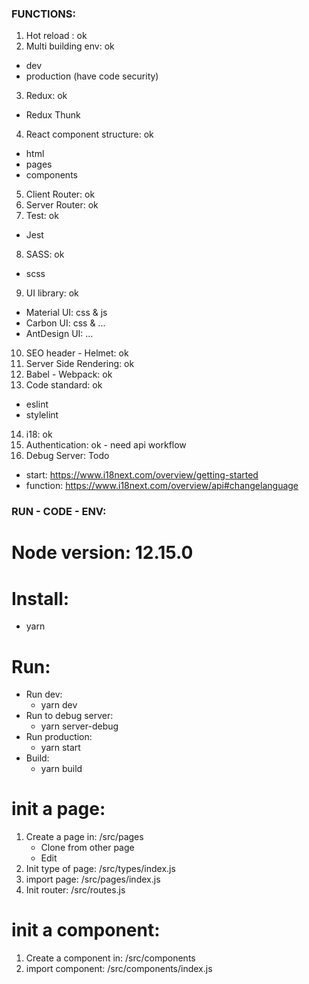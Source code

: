 ### FUNCTIONS:

1. Hot reload : ok
2. Multi building env: ok

- dev
- production (have code security)

3. Redux: ok

- Redux Thunk

4. React component structure: ok

- html
- pages
- components

5. Client Router: ok
6. Server Router: ok
7. Test: ok

- Jest

8. SASS: ok

- scss

9. UI library: ok

- Material UI: css & js
- Carbon UI: css & ...
- AntDesign UI: ...

10. SEO header - Helmet: ok
11. Server Side Rendering: ok
12. Babel - Webpack: ok
13. Code standard: ok

- eslint
- stylelint

14. i18: ok
15. Authentication: ok - need api workflow
16. Debug Server: Todo

- start: https://www.i18next.com/overview/getting-started
- function: https://www.i18next.com/overview/api#changelanguage

### RUN - CODE - ENV:

# Node version: 12.15.0

# Install:

- yarn

# Run:

- Run dev:
  - yarn dev
- Run to debug server:
  - yarn server-debug
- Run production:
  - yarn start
- Build:
  - yarn build

# init a page:

1. Create a page in: /src/pages
   - Clone from other page
   - Edit
2. Init type of page: /src/types/index.js
3. import page: /src/pages/index.js
4. Init router: /src/routes.js

# init a component:

1. Create a component in: /src/components
2. import component: /src/components/index.js
